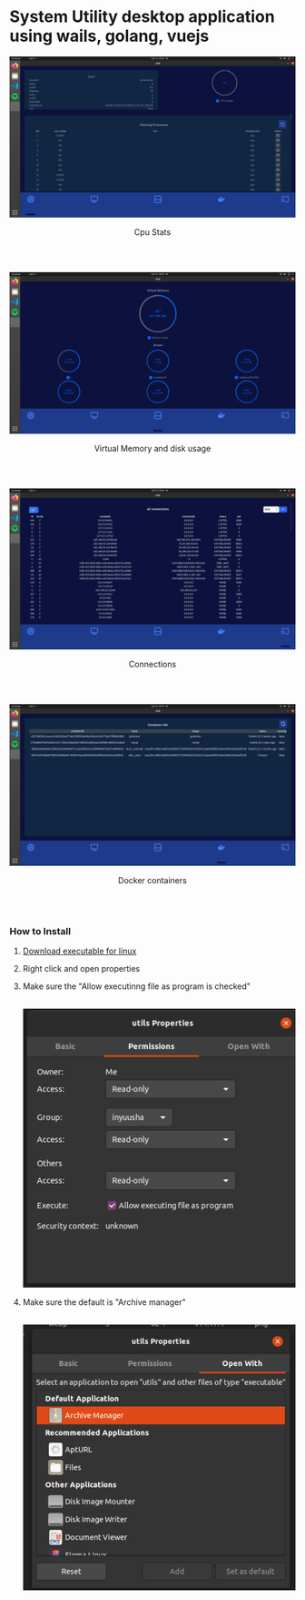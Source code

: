 # System Utility desktop application using wails, golang, vuejs

<p align="center">
   <img src="https://raw.githubusercontent.com/InYuusha/Utility/master/Screenshot%20from%202021-10-12%2005-29-33.png" width="600px">
   <br>
   <p align="center">Cpu Stats</p>
</p>
<br><br>

<p align="center">
   <img src="https://raw.githubusercontent.com/InYuusha/Utility/master/Screenshot%20from%202021-10-12%2005-29-40.png" width="600px">
     <br>
   <p align="center">Virtual Memory and disk usage</p>
</p>
<br><br>

<p align="center">
   <img src="https://raw.githubusercontent.com/InYuusha/Utility/master/Screenshot%20from%202021-10-12%2005-29-47.png" width="600px">
     <br>
   <p align="center">Connections</p>
</p>
<br><br>

<p align="center">
   <img src="https://raw.githubusercontent.com/InYuusha/Utility/master/Screenshot%20from%202021-10-12%2005-29-51.png" width="600px">
     <br>
   <p align="center">Docker containers</p>
</p>
<br><br>
<h3>How to Install</h3>


<ol>
   <li>
      <a href="https://drive.google.com/file/d/1nMo5y1UWeOCeAwDS3Bv_Maj-zA0Krhdg/view?usp=sharing">Download executable for linux</a>
   </li>
      <li>
      <p>Right click and open properties</p>
   </li>
   <li>
      <p>Make sure the "Allow executinng file as program is checked"</p>
      <br>
      <img src="https://raw.githubusercontent.com/InYuusha/Utility/master/Screenshot%20from%202021-10-12%2005-55-47.png"/>
      
     
   </li>
   <li>
      <p>Make sure the default is "Archive manager"</p>
      <br>
      <img src="https://raw.githubusercontent.com/InYuusha/Utility/master/Screenshot%20from%202021-10-12%2005-52-23.png"/>
     
   </li>
</ol>



